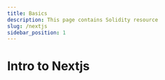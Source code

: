 ```yaml
---
title: Basics
description: This page contains Solidity resource
slug: /nextjs
sidebar_position: 1
---
```


# Intro to Nextjs

```
